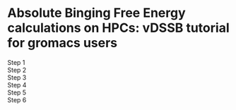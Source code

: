 # Absolute Binging Free Energy calculations on HPCs: vDSSB tutorial for gromacs users 

Step 1    
Step 2 <br> 
Step 3 <br>
Step 4 <br>
Step 5 <br>
Step 6 

